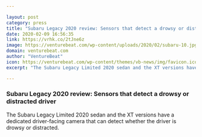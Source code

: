 ```yaml
---

layout: post
category: press
title: "Subaru Legacy 2020 review: Sensors that detect a drowsy or distracted driver"
date: 2020-02-09 16:56:35
link: https://vrhk.co/2tJne6z
image: https://venturebeat.com/wp-content/uploads/2020/02/subaru-10.jpg?w=1200&strip=all
domain: venturebeat.com
author: "VentureBeat"
icon: https://venturebeat.com/wp-content/themes/vb-news/img/favicon.ico
excerpt: "The Subaru Legacy Limited 2020 sedan and the XT versions have a dedicated driver-facing camera that can detect whether the driver is drowsy or distracted."

---
```


### Subaru Legacy 2020 review: Sensors that detect a drowsy or distracted driver

The Subaru Legacy Limited 2020 sedan and the XT versions have a dedicated driver-facing camera that can detect whether the driver is drowsy or distracted.